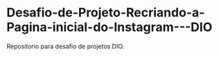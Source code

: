 # Desafio-de-Projeto-Recriando-a-Pagina-inicial-do-Instagram---DIO
Repositorio para desafio de projetos DIO.
